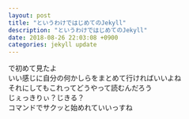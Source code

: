 ```yaml
---
layout: post
title: "というわけではじめてのJekyll"
description: "というわけではじめてのJekyll"
date: 2018-08-26 22:03:08 +0900
categories: jekyll update
---
```


で初めて見たよ  
いい感じに自分の何かしらをまとめて行ければいいよね  
それにしてもこれってどうやって読むんだろう  
じぇっきりぃ？じきる？  
コマンドでサクッと始めれていいっすね
